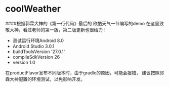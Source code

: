 # coolWeather
####根据郭霖大神的《第一行代码》最后的 欧酷天气一节编写的demo
在这里致敬大神，看过老师的第一版，第二版更新也很给力！
* 测试运行环境Android 8.0
* Android Studio 3.0.1
* buildToolsVersion '27.0.1'
* compileSdkVersion 26
* version 1.0

在productFlavor发布不同版本时，由于gradle的原因，可能会报错，
建议按照郭霖大神配置的环境测试，以免影响开发。